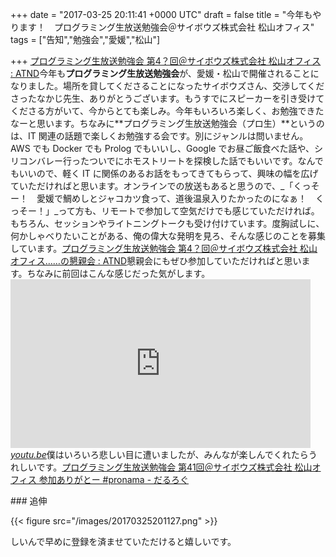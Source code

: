 
+++
date = "2017-03-25 20:11:41 +0000 UTC"
draft = false
title = "今年もやります！　プログラミング生放送勉強会＠サイボウズ株式会社 松山オフィス"
tags = ["告知","勉強会","愛媛","松山"]

+++
[プログラミング生放送勉強会 第4？回＠サイボウズ株式会社 松山オフィス : ATND](https://atnd.org/events/86884)今年も**プログラミング生放送勉強会**が、愛媛・松山で開催されることになりました。場所を貸してくださることになったサイボウズさん、交渉してくださったなかじ先生、ありがとうございます。もうすでにスピーカーを引き受けてくださる方がいて、今からとても楽しみ。今年もいろいろ楽しく、お勉強できたなーと思います。ちなみに**プログラミング生放送勉強会（プロ生）**というのは、IT 関連の話題で楽しくお勉強する会です。別にジャンルは問いません。AWS でも Docker でも Prolog でもいいし、Google でお昼ご飯食べた話や、シリコンバレー行ったついでにホモストリートを探検した話でもいいです。なんでもいいので、軽く IT に関係のあるお話をもってきてもらって、興味の幅を広げていただければと思います。オンラインでの放送もあると思うので、_「くっそー！　愛媛で鯛めしとジャコカツ食って、道後温泉入りたかったのになぁ！　くっそー！」_って方も、リモートで参加して空気だけでも感じていただければ。もちろん、セッションやライトニングトークも受け付けています。度胸試しに、何かしゃべりたいことがある、俺の偉大な発明を見ろ、そんな感じのことを募集しています。[プログラミング生放送勉強会 第4？回＠サイボウズ株式会社 松山オフィス……の懇親会 : ATND](https://atnd.org/events/86885)懇親会にもぜひ参加していただければと思います。ちなみに前回はこんな感じだった気がします。<iframe width="480" height="270" src="https://www.youtube.com/embed/N-rwxTlQPZg?feature=oembed" frameborder="0" allowfullscreen=""></iframe><cite class="hatena-citation"><a href="https://youtu.be/N-rwxTlQPZg">youtu.be</a></cite>僕はいろいろ悲しい目に遭いましたが、みんなが楽しんでくれたらうれしいです。[プログラミング生放送勉強会 第41回＠サイボウズ株式会社 松山オフィス 参加ありがとー #pronama - だるろぐ](http://blog.daruyanagi.jp/entry/2016/06/24/173130)<br/>


<div class="section">
    ### 追伸
    

{{< figure src="/images/20170325201127.png"  >}}

しいんで早めに登録を済ませていただけると嬉しいです。

</div>


